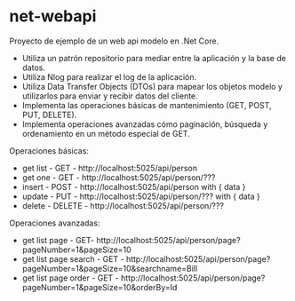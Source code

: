 # net-webapi

Proyecto de ejemplo de un web api modelo en .Net Core.
-	Utiliza un patrón repositorio para mediar entre la aplicación y la base de datos.
-	Utiliza Nlog para realizar el log de la aplicación.
-	Utiliza Data Transfer Objects (DTOs) para mapear los objetos modelo y utilizarlos para enviar y recibir datos del cliente.
-	Implementa las operaciones básicas de mantenimiento (GET, POST, PUT, DELETE).
-	Implementa operaciones avanzadas cómo paginación, búsqueda y ordenamiento en un método especial de GET.

Operaciones básicas:
-	get list - GET - http://localhost:5025/api/person
-	get one - GET - http://localhost:5025/api/person/???
-	insert - POST - http://localhost:5025/api/person with { data }
-	update - PUT - http://localhost:5025/api/person/??? with { data }
-	delete - DELETE - http://localhost:5025/api/person/???

Operaciones avanzadas:
-	get list page - GET- http://localhost:5025/api/person/page?pageNumber=1&pageSize=10
-	get list page search - GET - http://localhost:5025/api/person/page?pageNumber=1&pageSize=10&searchname=Bill
-	get list page order - GET - http://localhost:5025/api/person/page?pageNumber=1&pageSize=10&orderBy=Id